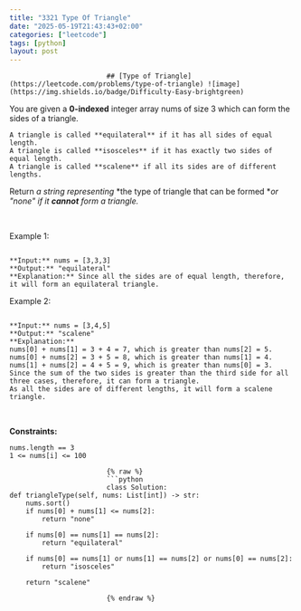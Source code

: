 ```yaml
---
title: "3321 Type Of Triangle"
date: "2025-05-19T21:43:43+02:00"
categories: ["leetcode"]
tags: [python]
layout: post
---
```



                            ## [Type of Triangle](https://leetcode.com/problems/type-of-triangle) ![image](https://img.shields.io/badge/Difficulty-Easy-brightgreen)

You are given a **0-indexed** integer array nums of size 3 which can form the sides of a triangle.

	A triangle is called **equilateral** if it has all sides of equal length.
	A triangle is called **isosceles** if it has exactly two sides of equal length.
	A triangle is called **scalene** if all its sides are of different lengths.

Return *a string representing* *the type of triangle that can be formed **or *"none"* if it **cannot** form a triangle.*

 

Example 1:

```

**Input:** nums = [3,3,3]
**Output:** "equilateral"
**Explanation:** Since all the sides are of equal length, therefore, it will form an equilateral triangle.

```

Example 2:

```

**Input:** nums = [3,4,5]
**Output:** "scalene"
**Explanation:** 
nums[0] + nums[1] = 3 + 4 = 7, which is greater than nums[2] = 5.
nums[0] + nums[2] = 3 + 5 = 8, which is greater than nums[1] = 4.
nums[1] + nums[2] = 4 + 5 = 9, which is greater than nums[0] = 3. 
Since the sum of the two sides is greater than the third side for all three cases, therefore, it can form a triangle.
As all the sides are of different lengths, it will form a scalene triangle.

```

 

**Constraints:**

	nums.length == 3
	1 <= nums[i] <= 100

                            {% raw %}
                            ```python
                            class Solution:
    def triangleType(self, nums: List[int]) -> str:
        nums.sort()
        if nums[0] + nums[1] <= nums[2]:
            return "none"

        if nums[0] == nums[1] == nums[2]:
            return "equilateral"

        if nums[0] == nums[1] or nums[1] == nums[2] or nums[0] == nums[2]:
            return "isosceles"

        return "scalene"
        
                            {% endraw %}
                            